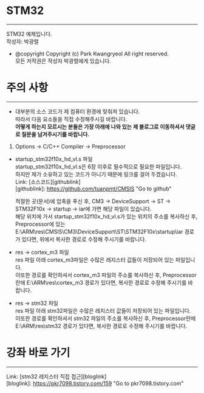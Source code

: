 # STM32
___
STM32 예제입니다.        
작성자: 박광렬           
  * @copyright Copyright (c) Park Kwangryeol All right reserved.          
  모든 저작권은 작성자 박광렬에게 있습니다.            


# 주의 사항
___
  * 대부분의 소스 코드가 제 컴퓨터 환경에 맞춰져 있습니다.        
  따라서 다음 요소들을 직접 수정해주시길 바랍니다.       
  __어떻게 하는지 모르시는 분들은 가장 아래에 나와 있는 제 블로그로 이동하셔서 댓글로 질문을 남겨주시기를 바랍니다.__      
  1. Options -> C/C++ Compiler -> Preprocessor       


  * startup_stm32f10x_hd_vl.s 파일            
    startup_stm32f10x_hd_vl.s은 6장 이후로 필수적으로 필요한 파일입니다.            
    하지만 제가 소유하고 있는 코드가 아니기 때문에 링크를 걸어 두겠습니다.           
    Link: [소스코드][githublink]         
    [githublink]: https://github.com/tuanpmt/CMSIS "Go to github"            

    적절한 곳(문서)에 압축을 푸신 후, CM3 -> DeviceSupport -> ST -> STM32F10x -> startup -> iar에 가면 해당 파일이 있습니다.         
    해당 위치에 가서 startup_stm32f10x_hd_vl.s가 있는 위치의 주소를 복사하신 후,            
    Preprocessor에 있는 E:\ARM\res\CMSIS\CM3\DeviceSupport\ST\STM32F10x\startup\iar 경로가 있다면, 위에서 복사한 경로로 수정해 주시기를 바랍니다.           

  * res -> cortex_m3 파일         
    res 파일 아래 cortex_m3파일은 수많은 레지스터 값들이 저장되어 있는 파일입니다.          
    이또한 경로를 확인하셔서 cortex_m3 파일의 주소를 복사하신 후, Preprocessor란에 E:\ARM\res\cortex_m3 경로가 있다면, 복사한 경로로 수정해 주시기를 바랍니다.             

  * res -> stm32 파일            
    res 파일 아래 stm32파일은 수많은 레지스터 값들이 저장되어 있는 파일입니다.          
    이또한 경로를 확인하셔서 stm32 파일의 주소를 복사하신 후, Preprocessor란에 E:\ARM\res\stm32 경로가 있다면, 복사한 경로로 수정해 주시기를 바랍니다.             

# 강좌 바로 가기       
___
  Link: [stm32 레지스터 직접 접근][bloglink]           
  [bloglink]: https://pkr7098.tistory.com/159 "Go to pkr7098.tistory.com"           
